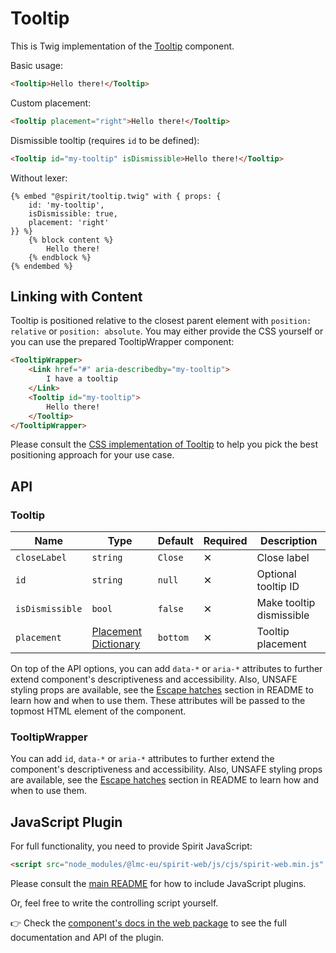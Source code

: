 # Tooltip

This is Twig implementation of the [Tooltip] component.

Basic usage:

```html
<Tooltip>Hello there!</Tooltip>
```

Custom placement:

```html
<Tooltip placement="right">Hello there!</Tooltip>
```

Dismissible tooltip (requires `id` to be defined):

```html
<Tooltip id="my-tooltip" isDismissible>Hello there!</Tooltip>
```

Without lexer:

```twig
{% embed "@spirit/tooltip.twig" with { props: {
    id: 'my-tooltip',
    isDismissible: true,
    placement: 'right'
}} %}
    {% block content %}
        Hello there!
    {% endblock %}
{% endembed %}
```

## Linking with Content

Tooltip is positioned relative to the closest parent element with
`position: relative` or `position: absolute`. You may either provide the CSS
yourself or you can use the prepared TooltipWrapper component:

```html
<TooltipWrapper>
    <Link href="#" aria-describedby="my-tooltip">
        I have a tooltip
    </Link>
    <Tooltip id="my-tooltip">
        Hello there!
    </Tooltip>
</TooltipWrapper>
```

Please consult the [CSS implementation of Tooltip][tooltip] to help you pick the
best positioning approach for your use case.

## API

### Tooltip

| Name            | Type                                         | Default  | Required | Description              |
| --------------- | -------------------------------------------- | -------- | -------- | ------------------------ |
| `closeLabel`    | `string`                                     | `Close`  | ✕        | Close label              |
| `id`            | `string`                                     | `null`   | ✕        | Optional tooltip ID      |
| `isDismissible` | `bool`                                       | `false`  | ✕        | Make tooltip dismissible |
| `placement`     | [Placement Dictionary][dictionary-placement] | `bottom` | ✕        | Tooltip placement        |

On top of the API options, you can add `data-*` or `aria-*` attributes to
further extend component's descriptiveness and accessibility. Also, UNSAFE styling props are available,
see the [Escape hatches][escape-hatches] section in README to learn how and when to use them.
These attributes will be passed to the topmost HTML element of the component.

### TooltipWrapper

You can add `id`, `data-*` or `aria-*` attributes to further extend the component's
descriptiveness and accessibility. Also, UNSAFE styling props are available,
see the [Escape hatches][escape-hatches] section in README to learn how and when to use them.

## JavaScript Plugin

For full functionality, you need to provide Spirit JavaScript:

```html
<script src="node_modules/@lmc-eu/spirit-web/js/cjs/spirit-web.min.js" async></script>
```

Please consult the [main README][web-readme] for how to include JavaScript plugins.

Or, feel free to write the controlling script yourself.

👉 Check the [component's docs in the web package][web-js-api] to see the full documentation and API of the plugin.

[web-js-api]: https://github.com/lmc-eu/spirit-design-system/blob/main/packages/web/src/scss/components/Tooltip/README.md#javascript-api
[web-readme]: https://github.com/lmc-eu/spirit-design-system/blob/main/packages/web/README.md
[tooltip]: https://github.com/lmc-eu/spirit-design-system/tree/main/packages/web/src/scss/components/Tooltip
[dictionary-placement]: https://github.com/lmc-eu/spirit-design-system/tree/main/docs/DICTIONARIES.md#placement
[escape-hatches]: https://github.com/lmc-eu/spirit-design-system/tree/main/packages/web-twig/README.md#escape-hatches

